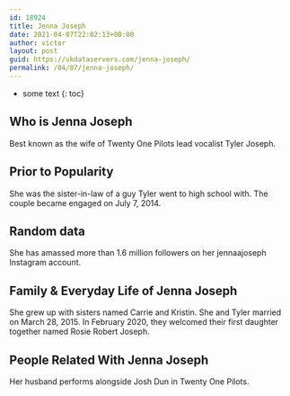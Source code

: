 ```yaml
---
id: 18924
title: Jenna Joseph
date: 2021-04-07T22:02:13+00:00
author: victor
layout: post
guid: https://ukdataservers.com/jenna-joseph/
permalink: /04/07/jenna-joseph/
---
```


* some text
{: toc}


## Who is Jenna Joseph



Best known as the wife of Twenty One Pilots lead vocalist Tyler Joseph.

                
                
                
## Prior to Popularity



She was the sister-in-law of a guy Tyler went to high school with. The couple became engaged on July 7, 2014. 

                
                
                
## Random data



She has amassed more than 1.6 million followers on her jennaajoseph Instagram account.  

                
                
                
## Family & Everyday Life of Jenna Joseph



She grew up with sisters named Carrie and Kristin. She and Tyler married on March 28, 2015. In February 2020, they welcomed their first daughter together named Rosie Robert Joseph.

                
                
                
## People Related With Jenna Joseph



Her husband performs alongside Josh Dun in Twenty One Pilots. 

                
              
            
          
          
          